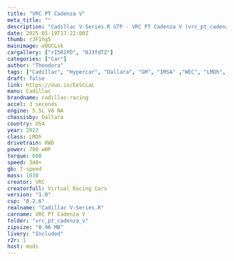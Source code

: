```yaml
---
title: "VRC PT Cadenza V"
meta_title: ""
description: "Cadillac V-Series.R GTP - VRC PT Cadenza V (vrc_pt_cadenza_v) by VRC by Assetto Corsa"
date: 2025-05-19T17:22:00Z
thumb: rJF1hg5
mainimage: eOGCLsk
cargallery: ["rI5RIPD", "0J3fdTZ"]
categories: ["Car"]
author: "Theodora"
tags: ["Cadillac", "Hypercar", "Dallara", "GM", "IMSA" ,"WEC", "LMDh", "Le Mans Prototype", "VRC", "USA", "R2R"]
draft: false
link: https://ouo.io/EeSCLaL
manu: Cadillac
brandname: cadillac-racing
accel: 3 seconds
engine: 5.5L V8 NA
chassisby: Dallara
country: USA
year: 2023
class: LMDh
drivetrain: RWD
power: 700 wHP
torque: 608
speed: 340+ 
gb: 7-speed
mass: 1030 
creator: VRC
creatorfull: Virtual Racing Cars
version: "1.0"
csp: "0.2.6"
realname: "Cadillac V-Series.R"
carname: VRC PT Cadenza V
folder: "vrc_pt_cadenza_v"
zipsize: "0.96 MB"
livery: "Included"
r2r: 1
host: mods
---
```

